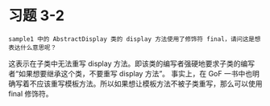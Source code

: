 # 习题 3-2
```text
sample1 中的 AbstractDisplay 类的 display 方法使用了修饰符 final，请问这是想表达什么意思呢？
```
这表示在子类中无法重写 display 方法。即该类的编写者强硬地要求子类的编写者“如果想要继承这个类，不要重写 display 方法”。
事实上，在 GoF 一书中也明确写着不应该重写模板方法。所以如果想让模板方法不被子类重写，那么可以使用 final 修饰符。
